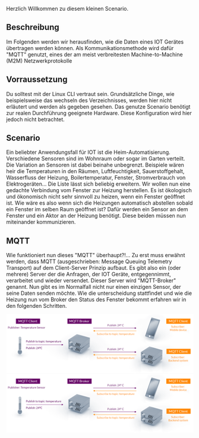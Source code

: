 Herzlich Willkommen zu diesem kleinen Scenario.
## Beschreibung
Im Folgenden werden wir herausfinden, wie die Daten eines IOT Gerätes übertragen werden können.
Als Kommunikationsmethode wird dafür "MQTT" genutzt, eines der am meist verbreitesten Machine-to-Machine (M2M) Netzwerkprotokolle
## Vorraussetzung
Du solltest mit der Linux CLI vertraut sein. Grundsätzliche Dinge, wie beispielsweise das wechseln des Verzeichnisses, werden hier nicht erläutert und werden als gegeben gesehen.
Das genutze Scenario benötigt zur realen Durchführung geeignete Hardware. Diese Konfiguration wird hier jedoch nicht betrachtet.
## Scenario
Ein beliebter Anwendungsfall für IOT ist die Heim-Automatisierung. Verschiedene Sensoren sind im Wohnraum oder sogar im Garten verteilt. Die Variation an Sensoren ist dabei beinahe unbegrenzt. 
Beispiele wären heir die Temperaturen in den Räumen, Luftfeuchtigkeit, Sauerstoffgehalt, Wasserfluss der Heizung, Boilertemperatur, Fenster, Stromverbrauch von Elektrogeräten... 
Die Liste lässt sich beliebig erweitern.
Wir wollen nun eine gedachte Verbindung vom Fenster zur Heizung herstellen. Es ist ökologisch und ökonomisch nicht sehr sinnvoll zu heizen, wenn ein Fenster geöffnet ist.
Wie wäre es also wenn sich die Heizungen automatisch abstellen sobald ein Fenster im selben Raum geöffnet ist?
Dafür werden ein Sensor an dem Fenster und ein Aktor an der Heizung benötigt. Diese beiden müssen nun miteinander kommunizieren.
## MQTT
Wie funktioniert nun dieses "MQTT" überhaupt?!...
Zu erst muss erwähnt werden, dass MQTT (ausgeschrieben: Message Queuing Telemetry Transport) auf dem Client-Server Prinzip aufbaut.
Es gibt also ein (oder mehrere) Server der die Anfragen, der IOT Geräte, entgegennimmt, verarbeitet und wieder versendet.
Dieser Server wird "MQTT-Broker" genannt.
Nun gibt es im Normalfall nicht nur einen einzigen Sensor, der seine Daten senden möchte. Wie die unterscheidung stattfindet und wie die Heizung nun vom Broker den Status des Fenster bekommt erfahren wir in den folgenden Schritten.

![MQTT Client-Server](https://github.com/Asdoos/katacoda-scenarios/blob/main/MQTT/assets/images/mqtt-publish-subscribe.png)
![MQTT Client-Server](https://github.com/Asdoos/katacoda-scenarios/blob/main/MQTT/assets/images/mqtt-publish-subscribe.png "Logo Title Text 1")

